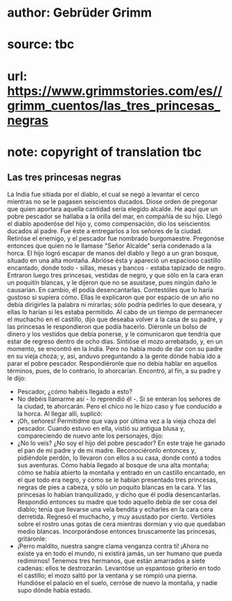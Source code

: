 # author: Gebrüder Grimm
# source: tbc
# url: https://www.grimmstories.com/es//grimm_cuentos/las_tres_princesas_negras
# note: copyright of translation tbc

## Las tres princesas negras 

La India fue sitiada por el diablo, el cual se negó a levantar el cerco
mientras no se le pagasen seiscientos ducados. Diose orden de pregonar
que quien aportara aquella cantidad sería elegido alcalde. He aquí que
un pobre pescador se hallaba a la orilla del mar, en compañía de su
hijo. Llegó el diablo apoderóse del hijo y, como compensación, dio los
seiscientos ducados al padre. Fue éste a entregarlos a los señores de la
ciudad. Retiróse el enemigo, y el pescador fue nombrado burgomaestre.
Pregonóse entonces que quien no le llamase "Señor Alcalde" sería
condenado a la horca.
El hijo logró escapar de manos del diablo y llegó a un gran bosque,
situado en una alta montaña. Abrióse ésta y apareció un espacioso
castillo encantado, donde todo - sillas, mesas y bancos - estaba
tapizado de negro. Entraron luego tres princesas, vestidas de negro, y
que sólo en la cara eran un poquitín blancas, y le dijeron que no se
asustase, pues ningún daño le causarían. En cambio, él podía
desencantarlas. Contestóles que lo haría gustoso si supiera cómo. Ellas
le explicaron que por espacio de un año no debía dirigirles la palabra
ni mirarlas; sólo podría pedirles lo que deseara, y ellas lo harían si
les estaba permitido. Al cabo de un tiempo de permanecer el muchacho en
el castillo, dijo que deseaba volver a la casa de su padre, y las
princesas le respondieron que podía hacerlo. Diéronle un bolso de dinero
y los vestidos que debía ponerse, y le comunicaron que tendría que estar
de regreso dentro de ocho días.
Sintióse el mozo arrebatado, y, en un momento, se encontró en la India.
Pero no había modo de dar con su padre en su vieja choza; y, así, anduvo
preguntando a la gente dónde había ido a parar el pobre pescador.
Respondiéronle que no debía hablar en aquellos términos, pues, de lo
contrario, lo ahorcarían. Encontró, al fin, a su padre y le dijo:
- Pescador, ¿cómo habéis llegado a esto?
- No debéis llamarme así - lo reprendió él -. Si se enteran los señores
de la ciudad, te ahorcarán.
Pero el chico no le hizo caso y fue conducido a la horca. Al llegar
allí, suplicó:
- ¡Oh, señores! Permitidme que vaya por última vez a la vieja choza del
pescador.
Cuando estuvo en ella, vistió su antigua blusa y, compareciendo de nuevo
ante los personajes, dijo:
- ¿No lo veis? ¿No soy el hijo del pobre pescador? En este traje he
ganado el pan de mi padre y de mi madre.
Reconociéronlo entonces y, pidiéndole perdón, lo llevaron con ellos a su
casa, donde contó a todos sus aventuras. Cómo había llegado al bosque de
una alta montaña; cómo se había abierto la montaña y entrado en un
castillo encantado, en el que todo era negro, y cómo se le habían
presentado tres princesas, negras de pies a cabeza, y sólo un poquito
blancas en la cara. Y las princesas lo habían tranquilizado, y dicho que
él podía desencantarlas. Respondió entonces su madre que todo aquello
debía de ser cosa del diablo; tenía que llevarse una vela bendita y
echarles en la cara cera derretida.
Regresó el muchacho, y muy asustado por cierto. Vertióles sobre el
rostro unas gotas de cera mientras dormían y vio que quedaban medio
blancas. Incorporándose entonces bruscamente las princesas, gritáronle:
- ¡Perro maldito, nuestra sangre clama venganza contra ti! ¡Ahora no
existe ya en todo el mundo, ni existirá jamás, un ser humano que pueda
redimirnos! Tenemos tres hermanos, que están amarrados a siete cadenas:
ellos te destrozarán.
Levantóse un espantoso griterío en todo el castillo; el mozo saltó por
la ventana y se rompió una pierna. Hundióse el palacio en el suelo,
cerróse de nuevo la montaña, y nadie supo dónde había estado.
